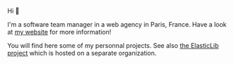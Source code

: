 Hi 👋

I'm a software team manager in a web agency in Paris, France. Have a look at [my website](https://guillaume.masclet.net/en/) for more information!

You will find here some of my personnal projects. See also [the ElasticLib project](https://elasticlib.github.io) which is hosted on a separate organization.
